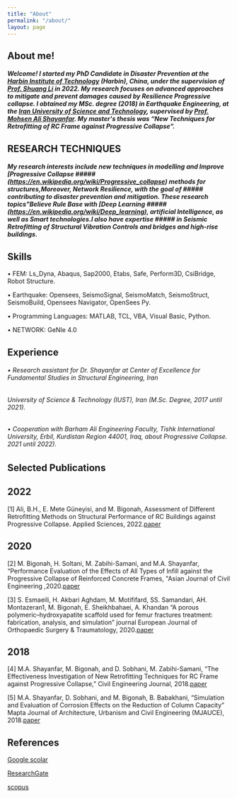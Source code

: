 ```yaml
---
title: "About"
permalink: "/about/"
layout: page
---
```


## About me!

##### Welcome! I started my PhD Candidate in Disaster Prevention at the [Harbin Institute of Technology](https://www.hit.edu.cn/) (Harbin), China, under the supervision of [Prof. Shuang Li](http://homepage.hit.edu.cn/lishuang) in 2022. My research focuses on advanced approaches to mitigate and prevent damages caused by Resilience Progressive collapse. I obtained my MSc. degree (2018) in Earthquake Engineering, at the [Iran University of Science and Technology](http://www.iust.ac.ir/en), supervised by [Prof. Mohsen Ali Shayanfar](http://www.iust.ac.ir/content/17171/Dr.-M.A.-Shayanfar). My master's thesis was “New Techniques for Retrofitting of RC Frame against Progressive Collapse”.

## RESEARCH TECHNIQUES

##### My research interests include new techniques in modelling and Improve [Progressive Collapse ##### (https://en.wikipedia.org/wiki/Progressive_collapse) methods for structures,Moreover, Network Resilience, with the goal of ##### contributing to disaster prevention and mitigation. These research topics"Believe Rule  Base with [Deep Learning ##### (https://en.wikipedia.org/wiki/Deep_learning), artificial Intelligence, as well as Smart technologies.I also have expertise ##### in  Seismic Retrofitting of Structural Vibration Controls and bridges and high-rise buildings.



## Skills 

• FEM: Ls_Dyna, Abaqus, Sap2000, Etabs, Safe, Perform3D, CsiBridge, Robot Structure.


 • Earthquake: Opensees, SeismoSignal, SeismoMatch, SeismoStruct, SeismoBuild, Opensees Navigator, OpenSees Py.


• Programming Languages: MATLAB, TCL, VBA, Visual Basic, Python.


• NETWORK: GeNIe 4.0


## Experience 

###### •	Research assistant for Dr. Shayanfar at Center of Excellence for Fundamental Studies in Structural Engineering, Iran 
######  University of Science & Technology (IUST), Iran (M.Sc. Degree, 2017 until 2021). 


###### • Cooperation with Barham Ali Engineering Faculty, Tishk International University, Erbil, Kurdistan Region 44001, Iraq, about Progressive Collapse. 2021 until 2022). 



## Selected Publications

## 2022
 [1]  Ali, B.H., E. Mete Güneyisi, and M. Bigonah, Assessment of Different Retrofitting Methods on Structural Performance of 
 RC Buildings against Progressive Collapse. Applied Sciences, 2022.[paper](https://doi.org/10.3390/app12031045) 


## 2020
[2]  M. Bigonah, H. Soltani, M. Zabihi-Samani, and M.A. Shayanfar, “Performance Evaluation of the Effects of All Types of 
 Infill against the Progressive Collapse of Reinforced Concrete Frames, "Asian Journal of Civil Engineering ,2020.[paper](https://doi.org/10.1007/s42107-019-00208-z)

 

[3]  S. Esmaeili, H. Akbari Aghdam, M. Motififard, SS. Samandari, AH. Montazeran1, M. Bigonah, E. Sheikhbahaei, A. Khandan 
 “A porous polymeric–hydroxyapatite scaffold used for femur fractures treatment: fabrication, analysis, and simulation” 
 journal European Journal of Orthopaedic Surgery & Traumatology, 2020.[paper](https://doi.org/10.1007/s00590-019-02530-3)  

## 2018
[4]  M.A. Shayanfar, M. Bigonah, and D. Sobhani, M. Zabihi-Samani, “The Effectiveness Investigation of New Retrofitting 
 Techniques for RC Frame against Progressive Collapse,” Civil Engineering Journal, 2018.[paper](https://doi.org/10.28991/cej-03091145)  



[5]  M.A. Shayanfar, D. Sobhani, and M. Bigonah, B. Babakhani, “Simulation and Evaluation of Corrosion Effects on the 
 Reduction of Column Capacity” Mapta Journal of Architecture, Urbanism and Civil Engineering (MJAUCE), 2018.[paper](https://www.researchgate.net/profile/Mohammad-Bigonah/publication/331873651_Simulation_and_Evaluation_of_Corrosion_Effects_on_the_Reduction_of_Column_Capacity/links/5c910d9b299bf14e7e8672ef/Simulation-and-Evaluation-of-Corrosion-Effects-on-the-Reduction-of-Column-Capacity.pdf) 



## References

[Google scolar](https://scholar.google.com/citations?user=Jcs-EDoAAAAJ&hl=fa)

[ResearchGate](https://www.researchgate.net/profile/Seyed_Mohammad_Bigonah_Ghalehsari)

[scopus](https://www.scopus.com/authid/detail.uri?authorId=57210584840)



